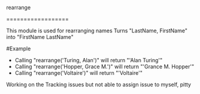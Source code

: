 rearrange

==================

This module is used for rearranging names
Turns "LastName, FirstName" into "FirstName LastName"

#Example

* Calling "rearrange('Turing, Alan')" will return "'Alan Turing'"
* Calling "rearrange('Hopper, Grace M.')" will return "'Grance M. Hopper'"
* Calling "rearrange('Voltaire')" will return "'Voltaire'"

Working on the Tracking issues but not able to assign issue to myself, pitty
